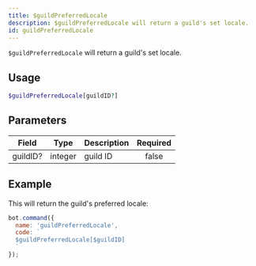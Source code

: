 ```yaml
---
title: $guildPreferredLocale 
description: $guildPreferredLocale will return a guild's set locale.
id: guildPreferredLocale
---
```


`$guildPreferredLocale` will return a guild's set locale.

## Usage

```php
$guildPreferredLocale[guildID?]
```

## Parameters 


| Field    | Type    | Description | Required |
| -------- | ------- | ----------- |:--------:|
| guildID? | integer | guild ID    |    false    |


## Example

This will return the guild's preferred locale:

```javascript
bot.command({
  name: 'guildPreferredLocale',
  code: `
  $guildPreferredLocale[$guildID]
  `
});
```
